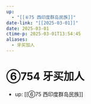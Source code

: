 ```yaml
---
up:
  - "[[⑥75 西印度群岛民族]]"
date-link: "[[2025-03-01]]"
date: 2025-03-01
ctime-p: 2025-03-01T13:54:45
aliases:
  - 牙买加人
---
```


# ⑥754 牙买加人

- up: [[⑥75 西印度群岛民族]]
